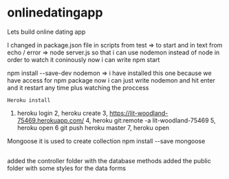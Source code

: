 # onlinedatingapp

Lets build online dating app

I changed in package.json file in scripts from test => to start and in text from echo / error => node server.js
so that i can use nodemon instead of node in order to watch it coninously
now i can write npm start

npm install --save-dev nodemon => i have installed this one because we have access for npm package
now i can just write nodemon and hit enter and it restart any time plus watching the proccess

    Heroku install

1. heroku login
   2, heroku create
   3, https://lit-woodland-75469.herokuapp.com/
   4, heroku git:remote -a lit-woodland-75469
   5, heroku open
   6 git push heroku master
   7, heroku open

Mongoose
it is used to create collection
npm install --save mongoose

##

added the controller folder with the database methods
added the public folder with some styles for the data forms
